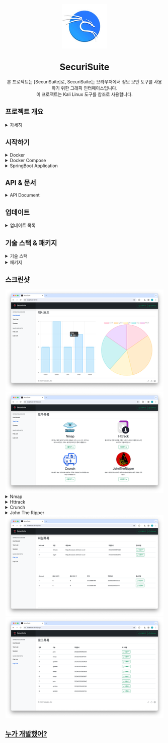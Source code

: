 <div align="center">
<img src="screenshot/kali.jpg">
<h1>SecuriSuite</h1>
<p>본 프로젝트는 [SecuriSuite]로, SecuriSuite는 브라우저에서 정보 보안 도구를 사용하기 위한 그래픽 인터페이스입니다.</br>
이 프로젝트는 Kali Linux 도구를 참조로 사용합니다.</p>
</div>

## 프로젝트 개요

<details>
<summary>자세히</summary>

본 프로젝트는 기존 JSP 기반의 "라메르 사이트"를 현대적인 웹 개발 표준과 확장성을 고려하여 전면적으로 리팩토링하는 작업입니다.</br>
이전 구조의 제한점을 극복하고, 더 나은 사용자 경험과 보안성을 제공하기 위해 수행되었습니다.</br>
라메르사이트 프로젝트 [@Legacy_Project_Lamer](https://github.com/hoowave/Legacy_Project_Lamer)

### 프로젝트 소개

SecuriSuite는 이러한 강력한 도구들을 더욱 접근하기 쉽고 사용자 친화적인 방식으로 제공하여, 보안 전문가들이 필요한 도구를 쉽게 찾고 사용할 수 있도록 돕습니다.</br>
프로젝트의 설계 및 개발 과정에서는 소프트웨어 시스템을 모델링할 때 문제 영역(도메인)을 중심으로 접근하는 도메인 주도 개발(DDD)을 채택했습니다.</br>
이 접근 방식은 복잡한 시스템을 보다 효과적으로 설계하고 관리할 수 있게 하며, 비즈니스 요구사항과 소프트웨어 설계 간의 간극을 줄이는 데 중점을 두었습니다.</br>

### 주요 개선사항

* 성능 및 안정성 향상: 새로운 아키텍처와 최적화된 코드를 통해 사이트의 반응 속도 및 안정성이 크게 향상되었습니다.
* 보안 강화: 최신 보안 기준에 맞춰 시스템을 재설계함으로써 사용자 데이터 보호 및 사이트 보안을 크게 강화했습니다.</br>
  특히, 이전 시스템에서 발견된 쉘 권한 취약점을 개선하였습니다. 과거에는 쉘 권한을 얻어 명령을 수행하는 방식이었지만, 이제는 ProcessBuilder 객체를 활용하여 보다 안전하게 시스템 명령을 수행할 수
  있게 되었습니다. 이를 통해 시스템 명령의 실행 과정에서 발생할 수 있는 보안 위험을 현저히 줄였으며, 전체적인 시스템의 안정성과 보안성을 향상시켰습니다.
* 유지보수 및 확장성 개선: 모듈화된 구조와 체계적인 코드 관리를 도입하여, 향후 기능 추가 및 유지보수가 보다 용이해졌습니다.
* 사용자 요구사항 반영: 사용자의 피드백을 바탕으로 한 기능 추가 및 개선을 통해 사용자 만족도를 높였습니다.

</details>

## 시작하기

<details>
<summary>Docker</summary>

### 전제조건

* [Docker](https://docs.docker.com/get-docker/)가 설치되어 있어야 합니다.

### 설치방법

1. 도커 이미지 다운로드: 다음 명령을 사용하여 필요한 도커 이미지를 내려받으세요.

```shell
docker pull hoowave/securisuite-backend:latest
docker pull hoowave/securisuite-frontend:latest
```

2. Docker Compose 파일 다운로드: 프로젝트의 Docker Compose 파일을 다운로드합니다.

- [docker-compose.yml](https://drive.google.com/file/d/11O4yyHkw2wlVGkdnxelkFOfu3QzbdHEv/view?usp=drive_link)

3. 프로젝트 실행 : 다운로드한 Docker Compose 파일이 있는 디렉토리로 이동한 후, 다음 명령을 사용하여 프로젝트를 실행하세요.

```shell
docker-compose up
```

또는 백그라운드 실행

```shell
docker-compose up -d
```

4. 접속 : 웹 브라우저에서 http://localhost:16101 으로 접속합니다.

* 16101 : Front-End 서비스를 제공합니다.
* 16102 : Back-End 서비스를 제공합니다.
* 16103 : DataBase 서비스를 제공합니다.
* 16104 : 파일 서비스를 제공합니다.

</details>

<details>
<summary>Docker Compose</summary>

### 전제조건

* [Docker](https://docs.docker.com/get-docker/)가 설치되어 있어야 합니다.
* [Docker Compose](https://docs.docker.com/compose/install/)가 설치되어 있어야 합니다.

### 설치방법

1. 프로젝트 복제: 이 GitHub 저장소를 클론합니다.
2. 프로젝트 빌드 및 실행: 다음 명령어로 애플리케이션을 빌드 및 실행합니다.
   `docker-compose up`</br>
3. 접속 : 웹 브라우저에서 http://localhost:16101 으로 접속합니다.

* 16101 : Front-End 서비스를 제공합니다.
* 16102 : Back-End 서비스를 제공합니다.
* 16103 : DataBase 서비스를 제공합니다.
* 16104 : 파일 서비스를 제공합니다.

</details>

<details>
<summary>SpringBoot Application</summary>

### 전제조건

* Kali Linux 설치: SecuriSuite는 Kali Linux 환경에서 작동하도록 설계되었습니다. 따라서 Kali Linux가 설치되어 있어야 합니다.</br>
* Kali Linux는 [공식 웹사이트](https://kali.org/)에서 다운로드할 수 있습니다.</br>
* 시스템 요구 사항 확인: Kali Linux가 원활하게 실행될 수 있도록 충분한 하드웨어 리소스(예: 메모리, CPU)를 확보해야 합니다.</br>
* 필요에 따라 패키지를 설치해야 할 수도 있습니다.</br>

### 설치방법

1. 프로젝트 다운로드: GitHub 또는 프로젝트 제공 페이지에서 SecuriSuite 프로젝트를 다운로드합니다.</br>
2. Kali Linux에 프로젝트 추가: 다운로드한 프로젝트를 Kali Linux 환경에 추가합니다. 이는 해당 프로젝트의 빌드 환경을 Kali Linux에 맞추기 위함입니다.</br>
3. 파일 권한 설정: 프로젝트와 관련된 결과물을 웹서버에서 제공하기 위해 필요한 권한을 설정합니다. 터미널에서 다음 명령을 실행합니다.</br>
   `sudo chmod -R 755 /var/www/html/`</br>
4. 빌드 및 실행: 서버 시작과 종료를 간편하게 관리할 수 있도록 쉘 스크립트를 실행합니다. </br>
   서버 시작 : `./run`</br>
   서버 종료 : `./stop`</br>
5. 접속 : 웹 브라우저에서 http://localhost:16101 으로 접속합니다.

- 데이터베이스 및 BackEnd 서버와 FrontEnd 서버가 서로 통신할 수 있도록 적절한 IP 주소로 설정을 조정해야 합니다.

* 16101 : Front-End 서비스를 제공합니다.
* 16102 : Back-End 서비스를 제공합니다.
* 3306 : DataBase 서비스를 제공합니다.
* 80 : 파일 서비스를 제공합니다.

</details>

## API & 문서

<details>
<summary>API Document</summary>

API는 예제를 통해 제공됩니다.</br>

* [Architecture & API](BackEnd/src/main/java/com/securisuite/backend/README.md) - 데이터 처리 아키텍처 및 각 API에 대한 완성된 예시입니다. 이
  예시는 실제 프로젝트에서 나온 것입니다.
* [InterFace](FrontEnd/README.md) - 사용자가 직관적으로 보여질 인터페이스에 대한 문서입니다.

</details>

## 업데이트

<details>
<summary>업데이트 목록</summary>

### [자세히](UPDATE.md)

<details>
<summary>2024-02-05</summary>

1. Docker를 사용한 배포 및 프로젝트 실행
2. Docker Compose를 사용한 배포 및 프로젝트 실행

</details>

<details>
<summary>2024-02-01</summary>

1. 기능별 결과 파일 및 로그 파일 다운로드 지원
2. 대시보드 및 결과 파일, 로그 파일 다운로드 지원에 대한 리포트 API서버 추가

</details>

<details>
<summary>2024-01-31</summary>

1. 사용자 대시보드 강화

</details>

<details>
<summary>2024-01-30</summary>

1. MariaDB & JPA 리포지토리 연동작업
2. UI(Interface) 제작 및 API 통신 작업
3. BackEnd 서버, FrontEnd 서버 분리 작업

</details>

<details>
<summary>2024-01-19</summary>

1. John the Ripper API 서버 추가
2. 파일 경로 공통화 작업 및 클래스 분리

</details>

<details>
<summary>2024-01-17</summary>

1. 로그 및 결과파일 웹서버 업로드 작업
2. Httrack API 서버 추가
3. Wget API 서버 추가

</details>
</details>

## 기술 스택 & 패키지

<details>
<summary>기술 스택</summary>

* Java: 애플리케이션 개발에 사용된 프로그래밍 언어입니다.
* Spring Boot: 애플리케이션의 백엔드 로직을 구현하기 위해 사용된 프레임워크입니다.
* Lombok: 코드 간결성을 향상시키기 위해 사용된 라이브러리입니다.
* Spring Boot Validation: 입력 데이터의 유효성 검사를 위해 사용된 스프링 부트의 검증 프레임워크입니다.
* Linux/Unix Shell: Kali Linux 환경에서 쉘 명령을 실행하기 위해 사용된 시스템 환경입니다.
* 정규 표현식 (Regex): 로그 데이터 파싱 및 데이터 정형화에 사용된 기술입니다.
* Spring Data JPA & MariaDB: 사용자의 명령 사용 기록을 데이터베이스에 저장하고 관리하는 데 사용될 것입니다. 이 데이터를 기반으로 사용자에게 통계 정보를 제공하고, 사용자 경험을 향상시키는
  인사이트를 얻을 수 있게 됩니다. JPA를 통해 데이터 모델링과 접근을 간소화하고, 더 효율적인 데이터 처리를 가능하게 합니다.
* Thymeleaf: 서버 사이드 Java 템플릿 엔진으로, 동적인 웹 페이지를 생성하기 위해 사용됩니다.
* Bootstrap: 반응형 웹 디자인을 쉽게 구현하기 위한 프론트엔드 프레임워크입니다. Bootstrap을 사용하여 모던하고 사용자 친화적인 인터페이스를 구축할 예정입니다.
* JavaScript (jQuery): 동적인 사용자 인터페이스와 웹 페이지 상호작용을 구현하기 위해 사용됩니다.
* Docker: 프로젝트의 포터블성과 접근성을 향상시키기 위해 사용될 것입니다. Docker 컨테이너를 통해 사용자가 별도의 Kali Linux 운영체제 설치 없이도 프로젝트를 쉽게 설정하고 실행할 수 있게
  됩니다. 이를 통해 사용자는 어떤 환경에서든 프로젝트를 손쉽게 시작하고, 필요한 작업을 빠르게 수행할 수 있습니다.

</details>

<details>
<summary>패키지</summary>

* Crunch: 패스워드 생성 및 관리에 사용되는 도구로, 맞춤형 단어 목록을 생성하는 데 사용합니다.
* Nmap ("Network Mapper"): 네트워크 탐색 및 보안 감사에 사용되는 오픈 소스 도구로, 네트워크의 호스트 탐지, 서비스 및 운영 체제 감지 등에 사용합니다.
* HTTrack: 웹사이트의 전체 복사본을 로컬로 다운로드하는데 사용될 오프라인 브라우저 유틸리티입니다.
* John the Ripper: 암호의 강도를 테스트하고 복구하는데 사용될 패스워드 크래킹 도구입니다.

</details>

## 스크린샷

<img src="screenshot/dashboard.png">
<img src="screenshot/tools.png">

<details>
<summary>Nmap</summary>

<img src="screenshot/nmap1.png">
<img src="screenshot/nmap2.png">
</details>

<details>
<summary>Httrack</summary>

<img src="screenshot/httrack1.png">
<img src="screenshot/httrack2.png">
<img src="screenshot/httrack3.png">
</details>

<details>
<summary>Crunch</summary>

<img src="screenshot/crunch1.png">
<img src="screenshot/crunch2.png">
<img src="screenshot/crunch3.png">
</details>

<details>
<summary>John The Ripper</summary>

<img src="screenshot/john1.png">
<img src="screenshot/john2.png">
<img src="screenshot/john3.png">
</details>
<img src="screenshot/files.png">
<img src="screenshot/logs.png">

## [누가 개발했어?](https://linktr.ee/hoowave)